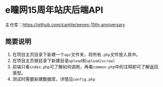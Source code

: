 # e瞳网15周年站庆后端API

主仓库：<https://github.com/cantjie/eeyes-15th-anniversary>

## 简要说明

1. 在项目主页目录下新建一个`api`文件夹，将所有`.php`文件放入其中。  
2. 在项目主页根目录下新建目录`upload`和`upload/scrawl`
3. 前端只看`index.php`可了解如何调用，再看`common.php`中的注释即可了解返回类型。
4. 测试时需要新建数据库，详情见`config.php`